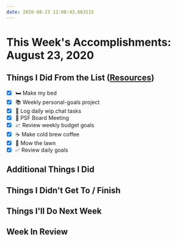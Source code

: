 ```yaml
---
date: 2020-08-23 12:08:43.663115
---
```


# This Week's Accomplishments: August 23, 2020

## Things I Did From the List ([Resources](resources.md))

- [x] :bed: Make my bed
- [x] :books: Weekly personal-goals project
- [x] :calendar: Log daily wip.chat tasks
- [x] :calendar: PSF Board Meeting
- [x] :chart_with_upwards_trend: Review weekly budget goals
- [x] :coffee: Make cold brew coffee
- [x] :house_with_garden: Mow the lawn
- [x] :white_check_mark: Review daily goals

## Additional Things I Did

## Things I Didn't Get To / Finish

## Things I'll Do Next Week

## Week In Review
